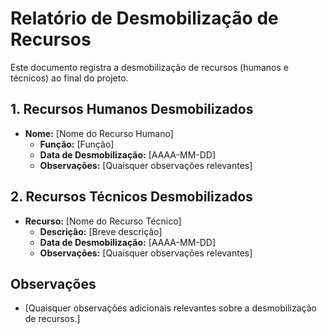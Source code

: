 # Relatório de Desmobilização de Recursos

Este documento registra a desmobilização de recursos (humanos e técnicos) ao final do projeto.

## 1. Recursos Humanos Desmobilizados

*   **Nome:** [Nome do Recurso Humano]
    *   **Função:** [Função]
    *   **Data de Desmobilização:** [AAAA-MM-DD]
    *   **Observações:** [Quaisquer observações relevantes]

## 2. Recursos Técnicos Desmobilizados

*   **Recurso:** [Nome do Recurso Técnico]
    *   **Descrição:** [Breve descrição]
    *   **Data de Desmobilização:** [AAAA-MM-DD]
    *   **Observações:** [Quaisquer observações relevantes]

## Observações

*   [Quaisquer observações adicionais relevantes sobre a desmobilização de recursos.]